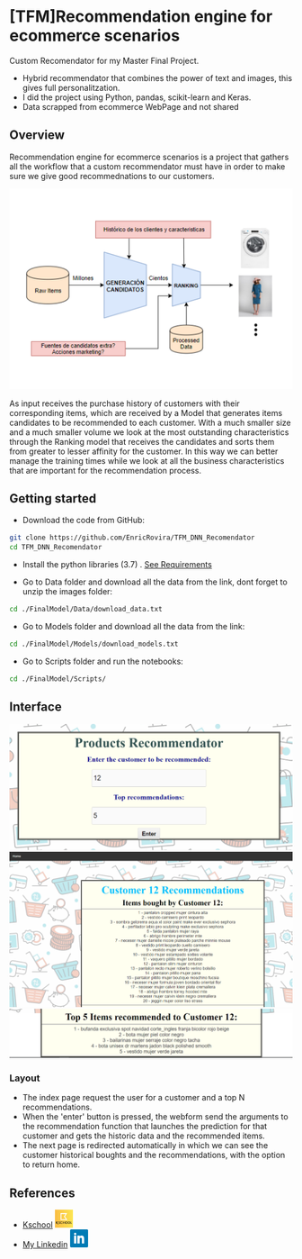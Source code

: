 # [TFM]Recommendation engine for ecommerce scenarios
Custom Recomendator for my Master Final Project.

- Hybrid recommendator that combines the power of text and images, this gives full personalitzation.
- I did the project using Python, pandas, scikit-learn and Keras.
- Data scrapped from ecommerce WebPage and not shared

## Overview

Recommendation engine for ecommerce scenarios is a project that gathers all the workflow that a custom recommendator must have in order to make sure we  give good recommednations to our customers.

![alt text](/Images/ArquitecturaGeneral.PNG "Title")

As input receives the purchase history of customers with their corresponding items, which are received by a Model that generates items candidates to be recommended to each customer. With a much smaller size and a much smaller volume we look at the most outstanding characteristics through the Ranking model that receives the candidates and sorts them from greater to lesser affinity for the customer. In this way we can better manage the training times while we look at all the business characteristics that are important for the recommendation process.

## Getting started

- Download the code from GitHub:

```bash
git clone https://github.com/EnricRovira/TFM_DNN_Recomendator
cd TFM_DNN_Recomendator
```
- Install the python libraries (3.7) . [See Requirements](https://github.com/EnricRovira/TFM_DNN_Recomendator/blob/master/requirements.txt)

- Go to Data folder and download all the data from the link, dont forget to unzip the images folder:

```bash
cd ./FinalModel/Data/download_data.txt
```
- Go to Models folder and download all the data from the link:

```bash
cd ./FinalModel/Models/download_models.txt
```
- Go to Scripts folder and run the notebooks:

```bash
cd ./FinalModel/Scripts/
```


## Interface

![alt text](/Images/Interface1.PNG "Int1")
![alt text](/Images/Interface2.PNG "Int2")
![alt text](/Images/Interface3.PNG "Int2")

### Layout

- The index page request the user for a customer and a top N recommendations.
- When the 'enter' button is pressed, the webform send the arguments to the recommendation function that launches the prediction for that customer and gets the historic data and the recommended items.
- The next page is redirected automatically in which we can see the customer historical boughts and the recommendations, with the option to return home.

## References

- [Kschool](https://kschool.com/) ![alt text](/Images/logo_kschool.png "kschool")
- [My Linkedin](https://www.linkedin.com/in/enric-rovira-a30195a1/) ![alt text](/Images/logo_linkedin.png "Linkedin") 
